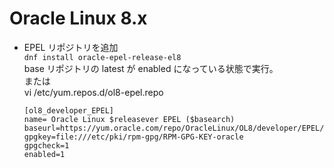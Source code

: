 # Oracle Linux 8.x


* EPEL リポジトリを追加  
  `dnf install oracle-epel-release-el8`  
  base リポジトリの latest が enabled になっている状態で実行。  
  または  
  vi /etc/yum.repos.d/ol8-epel.repo  
  ```
  [ol8_developer_EPEL]
  name= Oracle Linux $releasever EPEL ($basearch)
  baseurl=https://yum.oracle.com/repo/OracleLinux/OL8/developer/EPEL/$basearch/
  gpgkey=file:///etc/pki/rpm-gpg/RPM-GPG-KEY-oracle
  gpgcheck=1
  enabled=1
  ```
